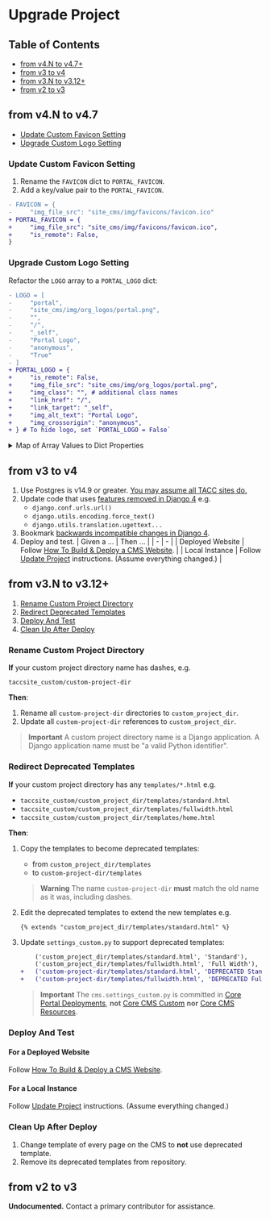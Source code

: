 # Upgrade Project

## Table of Contents

- [from v4.N to v4.7+](#from-v4n-to-v47)
- [from v3 to v4](#from-v3-to-v4)
- [from v3.N to v3.12+](#from-v3n-to-v312)
- [from v2 to v3](#from-v2-to-v3)

## from v4.N to v4.7

- [Update Custom Favicon Setting](#update-custom-favicon-setting)
- [Upgrade Custom Logo Setting](#upgrade-custom-logo-setting)

### Update Custom Favicon Setting

1. Rename the `FAVICON` dict to `PORTAL_FAVICON`.
2. Add a key/value pair to the `PORTAL_FAVICON`.

```diff
- FAVICON = {
-     "img_file_src": "site_cms/img/favicons/favicon.ico"
+ PORTAL_FAVICON = {
+     "img_file_src": "site_cms/img/favicons/favicon.ico",
+     "is_remote": False,
}
```

### Upgrade Custom Logo Setting

Refactor the `LOGO` array to a `PORTAL_LOGO` dict:

```diff
- LOGO = [
-     "portal",
-     "site_cms/img/org_logos/portal.png",
-     "",
-     "/",
-     "_self",
-     "Portal Logo",
-     "anonymous",
-     "True"
- ]
+ PORTAL_LOGO = {
+     "is_remote": False,
+     "img_file_src": "site_cms/img/org_logos/portal.png",
+     "img_class": "", # additional class names
+     "link_href": "/",
+     "link_target": "_self",
+     "img_alt_text": "Portal Logo",
+     "img_crossorigin": "anonymous",
+ } # To hide logo, set `PORTAL_LOGO = False`
```

<details><summary>Map of Array Values to Dict Properties</summary>

| | from Array Value | to Dict Property |
| - | - | - |
| 0 | "portal"                  | (unused value) |
| 1 | "site_cms/.../portal.png" | `"img_file_src"` |
| 2 | ""                        | `"img_class"` |
| 3 | "/"                       | `"link_href"` |
| 4 | "_self"                   | `"link_target"` |
| 5 | "Portal Logo"             | `"img_alt_text"` |
| 6 | "anonymous"               | `"img_crossorigin"` |
| 7 | "True"                    | (whether to show logo) |

</details>

## from v3 to v4

1. Use Postgres is v14.9 or greater. [You may assume all TACC sites do.](https://tacc-main.atlassian.net/wiki/spaces/UP/pages/6659089/Postgres+Upgrade+Testing)
2. Update code that uses [features removed in Django 4](https://docs.djangoproject.com/en/4.2/releases/4.0/#features-removed-in-4-0) e.g.
    - `django.conf.urls.url()`
    - `django.utils.encoding.force_text()`
    - `django.utils.translation.ugettext...`
3. Bookmark [backwards incompatible changes in Django 4](https://docs.djangoproject.com/en/4.2/releases/4.0/#backwards-incompatible-changes-in-4-0).
4. Deploy and test.
    | Given a … | Then … |
    | - | - |
    | Deployed Website | Follow [How To Build & Deploy a CMS Website](https://tacc-main.atlassian.net/wiki/x/2AVv). |
    | Local Instance | Follow [Update Project] instructions. (Assume everything changed.) |

## from v3.N to v3.12+

1. [Rename Custom Project Directory](#rename-custom-project-directory)
2. [Redirect Deprecated Templates](#redirect-deprecated-templates)
3. [Deploy And Test](#deploy-and-test)
4. [Clean Up After Deploy](#clean-up-after-deploy)

### Rename Custom Project Directory

**If** your custom project directory name has dashes, e.g.

`taccsite_custom/custom-project-dir`

**Then**:

1. Rename all `custom-project-dir` directories to `custom_project_dir`.
2. Update all `custom-project-dir` references to `custom_project_dir`.

> **Important**
> A custom project directory name is a Django application. A Django application name must be "a valid Python identifier".

### Redirect Deprecated Templates

**If** your custom project directory has any `templates/*.html` e.g.

- `taccsite_custom/custom_project_dir/templates/standard.html`
- `taccsite_custom/custom_project_dir/templates/fullwidth.html`
- `taccsite_custom/custom_project_dir/templates/home.html`

**Then**:

1. Copy the templates to become deprecated templates:
    - from `custom_project_dir/templates`
    - to `custom-project-dir/templates`

    > **Warning**
    > The name `custom-project-dir` **must** match the old name as it was, including dashes.

2. Edit the deprecated templates to extend the new templates e.g.

    ```django
    {% extends "custom_project_dir/templates/standard.html" %}
    ```

3. Update `settings_custom.py` to support deprecated templates:

    ```diff
        ('custom_project_dir/templates/standard.html', 'Standard'),
        ('custom_project_dir/templates/fullwidth.html', 'Full Width'),
    +   ('custom-project-dir/templates/standard.html', 'DEPRECATED Standard'),
    +   ('custom-project-dir/templates/fullwidth.html', 'DEPRECATED Full Width'),
    ```

    > **Important**
    > The `cms.settings_custom.py` is committed in [Core Portal Deployments], **not** [Core CMS Custom] **nor** [Core CMS Resources].

### Deploy And Test

#### For a Deployed Website

Follow [How To Build & Deploy a CMS Website](https://tacc-main.atlassian.net/wiki/x/2AVv).

#### For a Local Instance

Follow [Update Project] instructions. (Assume everything changed.)

### Clean Up After Deploy

1. Change template of every page on the CMS to **not** use deprecated template.
2. Remove its deprecated templates from repository.

## from v2 to v3

**Undocumented.** Contact a primary contributor for assistance.

<!-- Link Aliases -->

[Update Project]: ../README.md#new-minor-or-patch-version-or-branch

[Core CMS Custom]: https://github.com/TACC/Core-CMS-Custom
[Core CMS Resources]: https://github.com/TACC/Core-CMS-Resources
[Core Portal Deployments]: https://github.com/TACC/Core-Portal-Deployments

